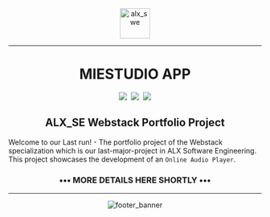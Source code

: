 <div align="center">
    <img align="center" src="https://github.com/tivereidoro/assets/assets/105525310/8d298662-9874-46b0-aabc-54f837bcc6a4" alt="alx_swe" width="60"  height="60"/>
    
---
# MIESTUDIO APP
<img src="https://img.shields.io/badge/ALX SE-96C2C5"> &nbsp;<img src="https://img.shields.io/badge/Group Project-306998"> &nbsp;<img src="https://img.shields.io/badge/Portfolio Project-306998">
</div>

<div align="center">

## ALX_SE Webstack Portfolio Project
</div>

Welcome to our Last run! - The portfolio project of the Webstack specialization which is our last-major-project in ALX Software Engineering. This project showcases the development of an `Online Audio Player`.
<div align="center">

### ••• MORE DETAILS HERE SHORTLY •••
---
![footer_banner](https://github.com/tivereidoro/assets/assets/105525310/ecb91fd3-aa63-4126-978e-d4ce63087e2d)